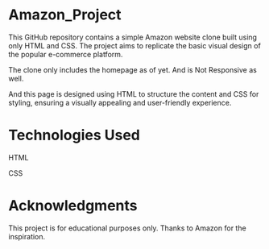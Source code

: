 # Amazon_Project
This GitHub repository contains a simple Amazon website clone built using only HTML and CSS. The project aims to replicate the basic visual design of the popular e-commerce platform.

The clone only includes the homepage as of yet. And is Not Responsive as well.

And this page is designed using HTML to structure the content and CSS for styling, ensuring a visually appealing and user-friendly experience.

# Technologies Used
HTML

CSS

# Acknowledgments
This project is for educational purposes only.
Thanks to Amazon for the inspiration.
